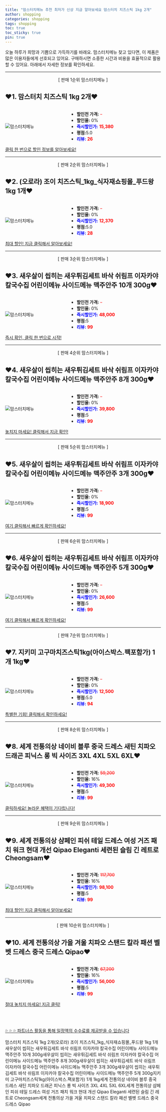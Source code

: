 ```yaml
---
title: "맘스터치메뉴 추천 최저가 신상 지금 알아보세요 맘스터치 치즈스틱 1kg 2개"
author: shopping
categories: shopping
tags: shopping
toc: true
toc_sticky: true
pin: true
---
```

오늘 하루가 희망과 기쁨으로 가득하기를 바래요. 맘스터치메뉴 찾고 있다면, 이 제품은 많은 이용자들에게 선호되고 있어요. 구매하시면 소중한 시간과 비용을 효율적으로 활용할 수 있어요. 아래에서 자세한 정보를 확인하세요.

---
<p class="toplist" style="margin: 0 auto; display: block; width: fit-content;">[ 판매 1순위 맘스터치메뉴 ]</p>

<h2><strong>❤️1. 맘스터치 치즈스틱 1kg 2개❤️</strong></h2>

<div style="display: flex; align-items: center;">
    <div style="flex: 0.4;">
        <img src="https://thumbnail10.coupangcdn.com/thumbnails/remote/230x230ex/image/vendor_inventory/c874/8def76dd6e4a7a55b75705f6f16cb814ef1baca12010a67cd131d3c3e365.jpg" alt="맘스터치메뉴" style="max-width: 100%;">
    </div>
    <div style="flex: 0.6; margin-left: 10px;">
        <ul>
            <li><strong>할인전 가격:</strong> <del style="color: red;">-</del></li>
            <li><strong>할인율:</strong> 0%</li>
            <li><span style='color:blue'><strong>즉시할인가:</strong></span> <span style='color:red'><strong>15,380</strong></span></li>
            <li><strong>평점:</strong>5.0</li>
            <li><span style='color:blue'><strong>리뷰:</strong></span> <span style='color:red'><strong>26</strong></span></li>
        </ul>
    </div>
</div>
<div class="center">
    <a href="https://selin100587001.github.io?lptag=AF9450613&subid=githubio&pageKey=8246500553&traceid=V0-153&itemId=20935551165&vendorItemId=88049921196" class="myButton">
        클릭 한 번으로 할인 정보를 알아보세요!
    </a>
</div>


---
<p class="toplist" style="margin: 0 auto; display: block; width: fit-content;">[ 판매 2순위 맘스터치메뉴 ]</p>

<h2><strong>❤️2. (오로라) 조이 치즈스틱_1kg_식자재쇼핑몰_푸드왕 1kg 1개❤️</strong></h2>

<div style="display: flex; align-items: center;">
    <div style="flex: 0.4;">
        <img src="https://thumbnail8.coupangcdn.com/thumbnails/remote/230x230ex/image/vendor_inventory/afad/c583a05bc537f8984ccdc25064c4aedda3ddee22f2f3643b7dfd856001bc.jpg" alt="맘스터치메뉴" style="max-width: 100%;">
    </div>
    <div style="flex: 0.6; margin-left: 10px;">
        <ul>
            <li><strong>할인전 가격:</strong> <del style="color: red;">-</del></li>
            <li><strong>할인율:</strong> 0%</li>
            <li><span style='color:blue'><strong>즉시할인가:</strong></span> <span style='color:red'><strong>12,370</strong></span></li>
            <li><strong>평점:</strong>5.0</li>
            <li><span style='color:blue'><strong>리뷰:</strong></span> <span style='color:red'><strong>28</strong></span></li>
        </ul>
    </div>
</div>
<div class="center">
    <a href="https://selin100587001.github.io?lptag=AF9450613&subid=githubio&pageKey=5245331920&traceid=V0-153&itemId=7418984212&vendorItemId=74709930844" class="myButton">
        최대 할인! 지금 클릭해서 알아보세요!
    </a>
</div>


---
<p class="toplist" style="margin: 0 auto; display: block; width: fit-content;">[ 판매 3순위 맘스터치메뉴 ]</p>

<h2><strong>❤️3. 새우살이 씹히는 새우튀김세트 바삭 쉬림프 이자카야 칼국수집 어린이메뉴 사이드메뉴 맥주안주 10개 300g❤️</strong></h2>

<div style="display: flex; align-items: center;">
    <div style="flex: 0.4;">
        <img src="https://thumbnail9.coupangcdn.com/thumbnails/remote/230x230ex/image/vendor_inventory/4d5a/37bc712bf23565700248c8ca78ed6a0d19b593fbd8b1385ba9037f92bdfd.png" alt="맘스터치메뉴" style="max-width: 100%;">
    </div>
    <div style="flex: 0.6; margin-left: 10px;">
        <ul>
            <li><strong>할인전 가격:</strong> <del style="color: red;">-</del></li>
            <li><strong>할인율:</strong> 0%</li>
            <li><span style='color:blue'><strong>즉시할인가:</strong></span> <span style='color:red'><strong>48,000</strong></span></li>
            <li><strong>평점:</strong>5</li>
            <li><span style='color:blue'><strong>리뷰:</strong></span> <span style='color:red'><strong>99</strong></span></li>
        </ul>
    </div>
</div>
<div class="center">
    <a href="https://selin100587001.github.io?lptag=AF9450613&subid=githubio&pageKey=7797682532&traceid=V0-153&itemId=21110849298&vendorItemId=88172728318" class="myButton">
        즉시 확인, 클릭 한 번으로 시작!
    </a>
</div>


---
<p class="toplist" style="margin: 0 auto; display: block; width: fit-content;">[ 판매 4순위 맘스터치메뉴 ]</p>

<h2><strong>❤️4. 새우살이 씹히는 새우튀김세트 바삭 쉬림프 이자카야 칼국수집 어린이메뉴 사이드메뉴 맥주안주 8개 300g❤️</strong></h2>

<div style="display: flex; align-items: center;">
    <div style="flex: 0.4;">
        <img src="https://thumbnail9.coupangcdn.com/thumbnails/remote/230x230ex/image/vendor_inventory/4d5a/37bc712bf23565700248c8ca78ed6a0d19b593fbd8b1385ba9037f92bdfd.png" alt="맘스터치메뉴" style="max-width: 100%;">
    </div>
    <div style="flex: 0.6; margin-left: 10px;">
        <ul>
            <li><strong>할인전 가격:</strong> <del style="color: red;">-</del></li>
            <li><strong>할인율:</strong> 0%</li>
            <li><span style='color:blue'><strong>즉시할인가:</strong></span> <span style='color:red'><strong>39,800</strong></span></li>
            <li><strong>평점:</strong>5</li>
            <li><span style='color:blue'><strong>리뷰:</strong></span> <span style='color:red'><strong>99</strong></span></li>
        </ul>
    </div>
</div>
<div class="center">
    <a href="https://selin100587001.github.io?lptag=AF9450613&subid=githubio&pageKey=7797682532&traceid=V0-153&itemId=21110849294&vendorItemId=88172728302" class="myButton">
        놓치지 마세요! 클릭해서 지금 확인!
    </a>
</div>


---
<p class="toplist" style="margin: 0 auto; display: block; width: fit-content;">[ 판매 5순위 맘스터치메뉴 ]</p>

<h2><strong>❤️5. 새우살이 씹히는 새우튀김세트 바삭 쉬림프 이자카야 칼국수집 어린이메뉴 사이드메뉴 맥주안주 3개 300g❤️</strong></h2>

<div style="display: flex; align-items: center;">
    <div style="flex: 0.4;">
        <img src="https://thumbnail9.coupangcdn.com/thumbnails/remote/230x230ex/image/vendor_inventory/4d5a/37bc712bf23565700248c8ca78ed6a0d19b593fbd8b1385ba9037f92bdfd.png" alt="맘스터치메뉴" style="max-width: 100%;">
    </div>
    <div style="flex: 0.6; margin-left: 10px;">
        <ul>
            <li><strong>할인전 가격:</strong> <del style="color: red;">-</del></li>
            <li><strong>할인율:</strong> 0%</li>
            <li><span style='color:blue'><strong>즉시할인가:</strong></span> <span style='color:red'><strong>18,900</strong></span></li>
            <li><strong>평점:</strong>5</li>
            <li><span style='color:blue'><strong>리뷰:</strong></span> <span style='color:red'><strong>99</strong></span></li>
        </ul>
    </div>
</div>
<div class="center">
    <a href="https://selin100587001.github.io?lptag=AF9450613&subid=githubio&pageKey=7797682532&traceid=V0-153&itemId=21110849296&vendorItemId=88172728313" class="myButton">
        여기 클릭해서 빠르게 확인하세요!
    </a>
</div>


---
<p class="toplist" style="margin: 0 auto; display: block; width: fit-content;">[ 판매 6순위 맘스터치메뉴 ]</p>

<h2><strong>❤️6. 새우살이 씹히는 새우튀김세트 바삭 쉬림프 이자카야 칼국수집 어린이메뉴 사이드메뉴 맥주안주 5개 300g❤️</strong></h2>

<div style="display: flex; align-items: center;">
    <div style="flex: 0.4;">
        <img src="https://thumbnail9.coupangcdn.com/thumbnails/remote/230x230ex/image/vendor_inventory/4d5a/37bc712bf23565700248c8ca78ed6a0d19b593fbd8b1385ba9037f92bdfd.png" alt="맘스터치메뉴" style="max-width: 100%;">
    </div>
    <div style="flex: 0.6; margin-left: 10px;">
        <ul>
            <li><strong>할인전 가격:</strong> <del style="color: red;">-</del></li>
            <li><strong>할인율:</strong> 0%</li>
            <li><span style='color:blue'><strong>즉시할인가:</strong></span> <span style='color:red'><strong>26,600</strong></span></li>
            <li><strong>평점:</strong>5</li>
            <li><span style='color:blue'><strong>리뷰:</strong></span> <span style='color:red'><strong>99</strong></span></li>
        </ul>
    </div>
</div>
<div class="center">
    <a href="https://selin100587001.github.io?lptag=AF9450613&subid=githubio&pageKey=7797682532&traceid=V0-153&itemId=21110849295&vendorItemId=88172728310" class="myButton">
        여기 클릭해서 빠르게 확인하세요!
    </a>
</div>


---
<p class="toplist" style="margin: 0 auto; display: block; width: fit-content;">[ 판매 7순위 맘스터치메뉴 ]</p>

<h2><strong>❤️7. 지키미 고구마치즈스틱1kg(아이스박스.팩포함가) 1개 1kg❤️</strong></h2>

<div style="display: flex; align-items: center;">
    <div style="flex: 0.4;">
        <img src="https://thumbnail6.coupangcdn.com/thumbnails/remote/230x230ex/image/vendor_inventory/371f/7fd8b5fc59259287ea847172032dec67d69ccf1c06bf3864b4b86916cb69.jpg" alt="맘스터치메뉴" style="max-width: 100%;">
    </div>
    <div style="flex: 0.6; margin-left: 10px;">
        <ul>
            <li><strong>할인전 가격:</strong> <del style="color: red;">-</del></li>
            <li><strong>할인율:</strong> 0%</li>
            <li><span style='color:blue'><strong>즉시할인가:</strong></span> <span style='color:red'><strong>12,500</strong></span></li>
            <li><strong>평점:</strong>5.0</li>
            <li><span style='color:blue'><strong>리뷰:</strong></span> <span style='color:red'><strong>94</strong></span></li>
        </ul>
    </div>
</div>
<div class="center">
    <a href="https://selin100587001.github.io?lptag=AF9450613&subid=githubio&pageKey=8243703785&traceid=V0-153&itemId=11119673765&vendorItemId=70153095772" class="myButton">
        특별한 기회! 클릭해서 확인하세요!
    </a>
</div>


---
<p class="toplist" style="margin: 0 auto; display: block; width: fit-content;">[ 판매 8순위 맘스터치메뉴 ]</p>

<h2><strong>❤️8. 세계 전통의상 네이비 블루 중국 드레스 새틴 치파오 드래곤 피닉스 롱 빅 사이즈 3XL 4XL 5XL 6XL❤️</strong></h2>

<div style="display: flex; align-items: center;">
    <div style="flex: 0.4;">
        <img src="https://thumbnail10.coupangcdn.com/thumbnails/remote/230x230ex/image/vendor_inventory/0e77/24a058b07c94e3e6a9407bfc26c9ffc0a4d4dd35dce763921b89ed9838a9.jpg" alt="맘스터치메뉴" style="max-width: 100%;">
    </div>
    <div style="flex: 0.6; margin-left: 10px;">
        <ul>
            <li><strong>할인전 가격:</strong> <del style="color: red;">59,200</del></li>
            <li><strong>할인율:</strong> 16%</li>
            <li><span style='color:blue'><strong>즉시할인가:</strong></span> <span style='color:red'><strong>49,300</strong></span></li>
            <li><strong>평점:</strong>5</li>
            <li><span style='color:blue'><strong>리뷰:</strong></span> <span style='color:red'><strong>99</strong></span></li>
        </ul>
    </div>
</div>
<div class="center">
    <a href="https://selin100587001.github.io?lptag=AF9450613&subid=githubio&pageKey=6891480546&traceid=V0-153&itemId=16545521609&vendorItemId=83732105172" class="myButton">
        클릭하세요! 놀라운 혜택이 기다립니다!
    </a>
</div>


---
<p class="toplist" style="margin: 0 auto; display: block; width: fit-content;">[ 판매 9순위 맘스터치메뉴 ]</p>

<h2><strong>❤️9. 세계 전통의상 샴페인 피쉬 테일 드레스 여성 거즈 패치 워크 현대 개선 Qipao Eleganti 세련된 슬림 긴 레트로 Cheongsam❤️</strong></h2>

<div style="display: flex; align-items: center;">
    <div style="flex: 0.4;">
        <img src="https://thumbnail6.coupangcdn.com/thumbnails/remote/230x230ex/image/vendor_inventory/b102/7d47b915b4309eb8b09f9534ef7ea624803223b6a560acfb436a40b54d80.jpg" alt="맘스터치메뉴" style="max-width: 100%;">
    </div>
    <div style="flex: 0.6; margin-left: 10px;">
        <ul>
            <li><strong>할인전 가격:</strong> <del style="color: red;">117,700</del></li>
            <li><strong>할인율:</strong> 16%</li>
            <li><span style='color:blue'><strong>즉시할인가:</strong></span> <span style='color:red'><strong>98,100</strong></span></li>
            <li><strong>평점:</strong>5</li>
            <li><span style='color:blue'><strong>리뷰:</strong></span> <span style='color:red'><strong>99</strong></span></li>
        </ul>
    </div>
</div>
<div class="center">
    <a href="https://selin100587001.github.io?lptag=AF9450613&subid=githubio&pageKey=6893443796&traceid=V0-153&itemId=16555859518&vendorItemId=83742123045" class="myButton">
        최대 할인! 지금 클릭해서 알아보세요!
    </a>
</div>


---
<p class="toplist" style="margin: 0 auto; display: block; width: fit-content;">[ 판매 10순위 맘스터치메뉴 ]</p>

<h2><strong>❤️10. 세계 전통의상 가을 겨울 치파오 스탠드 칼라 패션 벨벳 드레스 중국 드레스 Qipao❤️</strong></h2>

<div style="display: flex; align-items: center;">
    <div style="flex: 0.4;">
        <img src="https://thumbnail9.coupangcdn.com/thumbnails/remote/230x230ex/image/vendor_inventory/4aea/3f79a33bf1774f4cbba41934c8880343bd95950a5c5ab84fb3e32e0d1e4b.jpg" alt="맘스터치메뉴" style="max-width: 100%;">
    </div>
    <div style="flex: 0.6; margin-left: 10px;">
        <ul>
            <li><strong>할인전 가격:</strong> <del style="color: red;">67,200</del></li>
            <li><strong>할인율:</strong> 16%</li>
            <li><span style='color:blue'><strong>즉시할인가:</strong></span> <span style='color:red'><strong>56,000</strong></span></li>
            <li><strong>평점:</strong>5</li>
            <li><span style='color:blue'><strong>리뷰:</strong></span> <span style='color:red'><strong>99</strong></span></li>
        </ul>
    </div>
</div>
<div class="center">
    <a href="https://selin100587001.github.io?lptag=AF9450613&subid=githubio&pageKey=6891476382&traceid=V0-153&itemId=16545498490&vendorItemId=83732083163" class="myButton">
        절대 놓치지 마세요! 지금 클릭!
    </a>
</div>

<br><br><br>[💦 💦 💦 파트너스 활동을 통해 일정액의 수수료를 제공받을 수 있습니다](https://link.coupang.com/a/bcpT2c)<br><br>맘스터치 치즈스틱 1kg 2개(오로라) 조이 치즈스틱_1kg_식자재쇼핑몰_푸드왕 1kg 1개새우살이 씹히는 새우튀김세트 바삭 쉬림프 이자카야 칼국수집 어린이메뉴 사이드메뉴 맥주안주 10개 300g새우살이 씹히는 새우튀김세트 바삭 쉬림프 이자카야 칼국수집 어린이메뉴 사이드메뉴 맥주안주 8개 300g새우살이 씹히는 새우튀김세트 바삭 쉬림프 이자카야 칼국수집 어린이메뉴 사이드메뉴 맥주안주 3개 300g새우살이 씹히는 새우튀김세트 바삭 쉬림프 이자카야 칼국수집 어린이메뉴 사이드메뉴 맥주안주 5개 300g지키미 고구마치즈스틱1kg(아이스박스.팩포함가) 1개 1kg세계 전통의상 네이비 블루 중국 드레스 새틴 치파오 드래곤 피닉스 롱 빅 사이즈 3XL 4XL 5XL 6XL세계 전통의상 샴페인 피쉬 테일 드레스 여성 거즈 패치 워크 현대 개선 Qipao Eleganti 세련된 슬림 긴 레트로 Cheongsam세계 전통의상 가을 겨울 치파오 스탠드 칼라 패션 벨벳 드레스 중국 드레스 Qipao